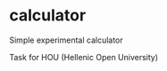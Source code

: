 # calculator
Simple experimental calculator

Task for HOU (Hellenic Open University)

[image]:https://github.com/ikiranis/calculator/blob/main/screenshot.png?raw=true
